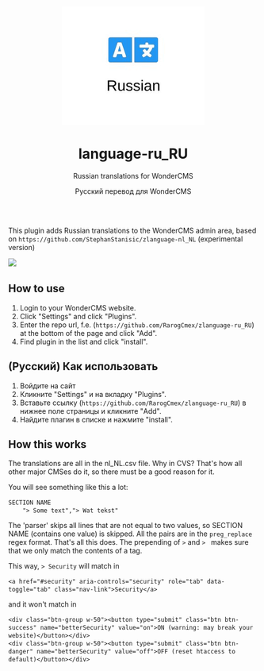 <p align="center"><img src="preview.jpg" /></p>
<h1 align="center">language-ru_RU</h1>
<p align="center">Russian translations for WonderCMS</p>
<p align="center">Русский перевод для WonderCMS</p>

<br><br>

This plugin adds Russian translations to the WonderCMS admin area, based on `https://github.com/StephanStanisic/zlanguage-nl_NL` (experimental version)

![](https://images.stanisic.nl/5oBG9Zaw/qU1dXIyr)

## How to use
1. Login to your WonderCMS website.
2. Click "Settings" and click "Plugins".
3. Enter the repo url, f.e.
   (`https://github.com/RarogCmex/zlanguage-ru_RU`) at the bottom of
   the page and click "Add".
3. Find plugin in the list and click "install".
## (Русский) Как использовать
1. Войдите на сайт
2. Кликните "Settings" и на вкладку "Plugins".
3. Вставьте ссылку
   (`https://github.com/RarogCmex/zlanguage-ru_RU`) в нижнее поле страницы и кликните "Add".
3. Найдите плагин в списке и нажмите "install".

## How this works

The translations are all in the nl_NL.csv file. Why in CVS? That's how all
other major CMSes do it, so there must be a good reason for it.

You will see something like this a lot: 

```
SECTION NAME
	"> Some text","> Wat tekst"
```

The 'parser' skips all lines that are not equal to two values, so SECTION NAME (contains one value) is skipped.
All the pairs are in the `preg_replace` regex format. That's all this does. The prepending of `>` and `> ` makes sure that we only match the contents of a tag.

This way, `> Security` will match in 
```
<a href="#security" aria-controls="security" role="tab" data-toggle="tab" class="nav-link">Security</a>
```
and it won't match in
```
<div class="btn-group w-50"><button type="submit" class="btn btn-success" name="betterSecurity" value="on">ON (warning: may break your website)</button></div>
<div class="btn-group w-50"><button type="submit" class="btn btn-danger" name="betterSecurity" value="off">OFF (reset htaccess to default)</button></div>
```


